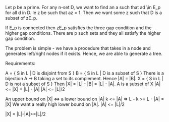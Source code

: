 


Let p be a prime.
For any n-set D, we want to find an a such that ad \in E_p for all d in D.
le z be such that az = 1.
Then we want some z such that D is a subset of zE_p. 

If E_p is connected then zE_p satisfies the three gap condition and the higher gap conditions.
There are p such sets and they all satisfy the higher gap condition.



The problem is simple - we have a procedure that takes in a node and generates
left/right nodes if it exists. Hence, we are able to generate a tree.

Requirements:

A = { S in L | D is disjoint from S }
B = { S in L | D is a subset of S }
There is a bijection A -> B taking a set to its complement.
Hence |A| = |B|.
X = { S in L | D is not a subset of S }
Then |X| = |L| - |B| = |L| - |A|.
A is a subset of X
|A| <= |X| = |L| - |A|
|A| <= |L|/2


An upper bound on |X| <=> a lower bound on |A|
k <= |A| => L - k >= L - |A| = |X|
We want a really high lower bound on |A|.
|A| <= |L|/2

|X| = |L|-|A|>=|L|/2
